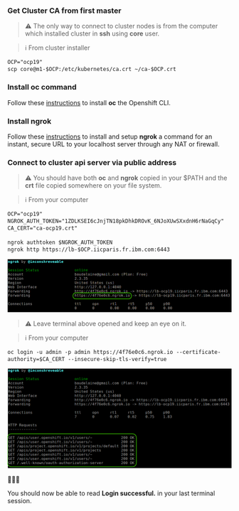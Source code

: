 ### Get Cluster CA from first master

> :warning: The only way to connect to cluster nodes is from the computer which installed cluster in **ssh** using **core** user.

> :information_source: From cluster installer
```
OCP="ocp19"
scp core@m1-$OCP:/etc/kubernetes/ca.crt ~/ca-$OCP.crt
```

### Install oc command

Follow these [instructions](https://docs.openshift.com/container-platform/4.3/installing/installing_bare_metal/installing-bare-metal.html#cli-installing-cli_installing-bare-metal) to install  **oc** the Openshift CLI.

### Install ngrok

Follow these [instructions](https://dashboard.ngrok.com/get-started) to install and setup **ngrok** a command for an instant, secure URL to your localhost server through any NAT or firewall.

### Connect to cluster api server via public address

> :warning: You should have both **oc** and **ngrok** copied in your $PATH and the **crt** file copied somewhere on your file system.

> :information_source: From your computer
```
OCP="ocp19"
NGROK_AUTH_TOKEN="1ZDLKSEI6cJnjTN18pkDhkDROvK_6NJoXUwSXxdnH6rNaGqCy"
CA_CERT="ca-ocp19.crt"

ngrok authtoken $NGROK_AUTH_TOKEN
ngrok http https://lb-$OCP.iicparis.fr.ibm.com:6443
```

![](ngrok0.png)

> :warning:  Leave terminal above opened and keep an eye on it.

> :information_source: From your computer
```
oc login -u admin -p admin https://4f76e0c6.ngrok.io --certificate-authority=$CA_CERT --insecure-skip-tls-verify=true
```

![](ngrok1.png)


:checkered_flag::checkered_flag::checkered_flag:

You should now be able to read **Login successful.** in your last terminal session.
